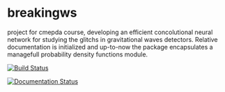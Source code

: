 # breakingws
project for cmepda course, developing an efficient concolutional neural network for studying the glitchs in gravitational waves detectors. Relative documentation is initialized and up-to-now the package encapsulates a managefull probability density functions module.

[![Build Status](https://travis-ci.org/nunziosorrentino/breakingws.svg?branch=master)](https://travis-ci.com/nunziosorrentino/breakingws)

[![Documentation Status](https://readthedocs.org/projects/nunziosorrentino/badge/?version=latest)](https://nunziosorrentino.readthedocs.io/en/latest/?badge=latest)
